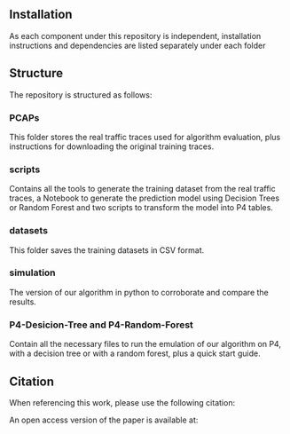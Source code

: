 ## Installation

As each component under this repository is independent, installation instructions and dependencies are listed separately under each folder

## Structure

The repository is structured as follows:

### PCAPs

This folder stores the real traffic traces used for algorithm evaluation, plus instructions for downloading the original training traces.

### scripts

Contains all the tools to generate the training dataset from the real traffic traces, a Notebook to generate the prediction model using Decision Trees or Random Forest and two scripts to transform the model into P4 tables.

### datasets

This folder saves the training datasets in CSV format.

### simulation

The version of our algorithm in python to corroborate and compare the results.

### P4-Desicion-Tree and P4-Random-Forest

Contain all the necessary files to run the emulation of our algorithm on P4, with a decision tree or with a random forest, plus a quick start guide.

## Citation

When referencing this work, please use the following citation:

An open access version of the paper is available at:
